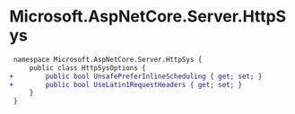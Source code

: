 # Microsoft.AspNetCore.Server.HttpSys

``` diff
 namespace Microsoft.AspNetCore.Server.HttpSys {
     public class HttpSysOptions {
+        public bool UnsafePreferInlineScheduling { get; set; }
+        public bool UseLatin1RequestHeaders { get; set; }
     }
 }
```

